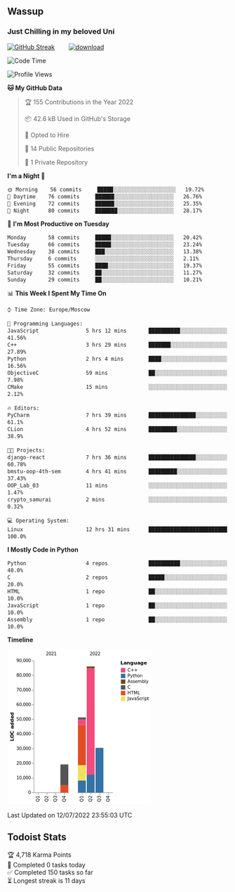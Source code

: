 ## Wassup 
### Just Chilling in my beloved Uni 

<!--
-->

[![GitHub Streak](http://github-readme-streak-stats.herokuapp.com?user=archeoss&theme=shades-of-purple&hide_border=true&date_format=j%20M%5B%20Y%5D)](https://git.io/streak-stats)&nbsp;&nbsp;&nbsp;&nbsp;&nbsp;&nbsp;&nbsp;&nbsp;[![download](https://user-images.githubusercontent.com/68448737/147796309-d8b65b1d-4dde-40d9-b03a-2b42aaa6cd43.jpeg)
](http://bmstu.ru/)

<!--START_SECTION:waka-->
![Code Time](http://img.shields.io/badge/Code%20Time-0%20secs-blue)

![Profile Views](http://img.shields.io/badge/Profile%20Views-18-blue)

**🐱 My GitHub Data** 

> 🏆 155 Contributions in the Year 2022
 > 
> 📦 42.6 kB Used in GitHub's Storage 
 > 
> 💼 Opted to Hire
 > 
> 📜 14 Public Repositories 
 > 
> 🔑 1 Private Repository 
 > 
**I'm a Night 🦉** 

```text
🌞 Morning    56 commits     █████░░░░░░░░░░░░░░░░░░░░   19.72% 
🌆 Daytime    76 commits     ██████░░░░░░░░░░░░░░░░░░░   26.76% 
🌃 Evening    72 commits     ██████░░░░░░░░░░░░░░░░░░░   25.35% 
🌙 Night      80 commits     ███████░░░░░░░░░░░░░░░░░░   28.17%

```
📅 **I'm Most Productive on Tuesday** 

```text
Monday       58 commits     █████░░░░░░░░░░░░░░░░░░░░   20.42% 
Tuesday      66 commits     █████░░░░░░░░░░░░░░░░░░░░   23.24% 
Wednesday    38 commits     ███░░░░░░░░░░░░░░░░░░░░░░   13.38% 
Thursday     6 commits      ░░░░░░░░░░░░░░░░░░░░░░░░░   2.11% 
Friday       55 commits     ████░░░░░░░░░░░░░░░░░░░░░   19.37% 
Saturday     32 commits     ██░░░░░░░░░░░░░░░░░░░░░░░   11.27% 
Sunday       29 commits     ██░░░░░░░░░░░░░░░░░░░░░░░   10.21%

```


📊 **This Week I Spent My Time On** 

```text
⌚︎ Time Zone: Europe/Moscow

💬 Programming Languages: 
JavaScript               5 hrs 12 mins       ██████████░░░░░░░░░░░░░░░   41.56% 
C++                      3 hrs 29 mins       ███████░░░░░░░░░░░░░░░░░░   27.89% 
Python                   2 hrs 4 mins        ████░░░░░░░░░░░░░░░░░░░░░   16.56% 
ObjectiveC               59 mins             ██░░░░░░░░░░░░░░░░░░░░░░░   7.98% 
CMake                    15 mins             ░░░░░░░░░░░░░░░░░░░░░░░░░   2.12%

🔥 Editors: 
PyCharm                  7 hrs 39 mins       ███████████████░░░░░░░░░░   61.1% 
CLion                    4 hrs 52 mins       █████████░░░░░░░░░░░░░░░░   38.9%

🐱‍💻 Projects: 
django-react             7 hrs 36 mins       ███████████████░░░░░░░░░░   60.78% 
bmstu-oop-4th-sem        4 hrs 41 mins       █████████░░░░░░░░░░░░░░░░   37.43% 
OOP_Lab_03               11 mins             ░░░░░░░░░░░░░░░░░░░░░░░░░   1.47% 
crypto_samurai           2 mins              ░░░░░░░░░░░░░░░░░░░░░░░░░   0.32%

💻 Operating System: 
Linux                    12 hrs 31 mins      █████████████████████████   100.0%

```

**I Mostly Code in Python** 

```text
Python                   4 repos             ██████████░░░░░░░░░░░░░░░   40.0% 
C                        2 repos             █████░░░░░░░░░░░░░░░░░░░░   20.0% 
HTML                     1 repo              ██░░░░░░░░░░░░░░░░░░░░░░░   10.0% 
JavaScript               1 repo              ██░░░░░░░░░░░░░░░░░░░░░░░   10.0% 
Assembly                 1 repo              ██░░░░░░░░░░░░░░░░░░░░░░░   10.0%

```


**Timeline**

![Chart not found](https://raw.githubusercontent.com/archeoss/archeoss/master/charts/bar_graph.png) 


 Last Updated on 12/07/2022 23:55:03 UTC
<!--END_SECTION:waka-->

## Todoist Stats

<!-- TODO-IST:START -->
🏆  4,718 Karma Points           
🌸  Completed 0 tasks today           
✅  Completed 150 tasks so far           
⏳  Longest streak is 11 days
<!-- TODO-IST:END -->
